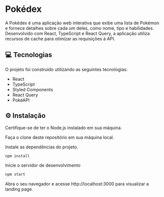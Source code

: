 
# Pokédex

A Pokédex é uma aplicação web interativa que exibe uma lista de Pokémon e fornece detalhes sobre cada um deles, como nome, tipo e habilidades. Desenvolvido com React, TypeScript e React Query, a aplicação utiliza recursos de cache para otimizar as requisições à API.


## 💻 Tecnologias

O projeto foi construído utilizando as seguintes tecnologias:

- React
- TypeScript
- Styled Components
- React Query
- PokéAPI
## ⚙️ Instalação

Certifique-se de ter o Node.js instalado em sua máquina.

Faça o clone deste repositório em sua máquina local.

Instale as dependências do projeto.

```bash
npm install
```

Inicie o servidor de desenvolvimento

```bash
npm start
```

Abra o seu navegador e acesse http://localhost:3000 para visualizar a landing page.
